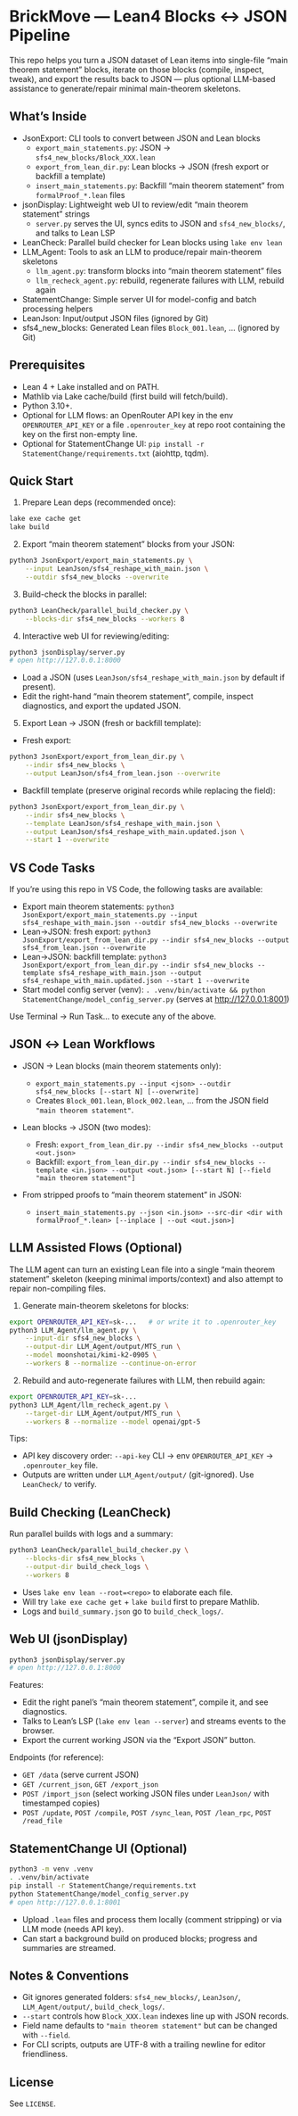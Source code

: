 # BrickMove — Lean4 Blocks ↔ JSON Pipeline

This repo helps you turn a JSON dataset of Lean items into single-file “main theorem statement” blocks, iterate on those blocks (compile, inspect, tweak), and export the results back to JSON — plus optional LLM-based assistance to generate/repair minimal main-theorem skeletons.


## What’s Inside

- JsonExport: CLI tools to convert between JSON and Lean blocks
	- `export_main_statements.py`: JSON → `sfs4_new_blocks/Block_XXX.lean`
	- `export_from_lean_dir.py`: Lean blocks → JSON (fresh export or backfill a template)
	- `insert_main_statements.py`: Backfill “main theorem statement” from `formalProof_*.lean` files
- jsonDisplay: Lightweight web UI to review/edit “main theorem statement” strings
	- `server.py` serves the UI, syncs edits to JSON and `sfs4_new_blocks/`, and talks to Lean LSP
- LeanCheck: Parallel build checker for Lean blocks using `lake env lean`
- LLM_Agent: Tools to ask an LLM to produce/repair main-theorem skeletons
	- `llm_agent.py`: transform blocks into “main theorem statement” files
	- `llm_recheck_agent.py`: rebuild, regenerate failures with LLM, rebuild again
- StatementChange: Simple server UI for model-config and batch processing helpers
- LeanJson: Input/output JSON files (ignored by Git)
- sfs4_new_blocks: Generated Lean files `Block_001.lean`, … (ignored by Git)


## Prerequisites

- Lean 4 + Lake installed and on PATH.
- Mathlib via Lake cache/build (first build will fetch/build).
- Python 3.10+.
- Optional for LLM flows: an OpenRouter API key in the env `OPENROUTER_API_KEY` or a file `.openrouter_key` at repo root containing the key on the first non-empty line.
- Optional for StatementChange UI: `pip install -r StatementChange/requirements.txt` (aiohttp, tqdm).


## Quick Start

1) Prepare Lean deps (recommended once):

```bash
lake exe cache get
lake build
```

2) Export “main theorem statement” blocks from your JSON:

```bash
python3 JsonExport/export_main_statements.py \
	--input LeanJson/sfs4_reshape_with_main.json \
	--outdir sfs4_new_blocks --overwrite
```

3) Build-check the blocks in parallel:

```bash
python3 LeanCheck/parallel_build_checker.py \
	--blocks-dir sfs4_new_blocks --workers 8
```

4) Interactive web UI for reviewing/editing:

```bash
python3 jsonDisplay/server.py
# open http://127.0.0.1:8000
```

- Load a JSON (uses `LeanJson/sfs4_reshape_with_main.json` by default if present).
- Edit the right-hand “main theorem statement”, compile, inspect diagnostics, and export the updated JSON.

5) Export Lean → JSON (fresh or backfill template):

- Fresh export:
```bash
python3 JsonExport/export_from_lean_dir.py \
	--indir sfs4_new_blocks \
	--output LeanJson/sfs4_from_lean.json --overwrite
```

- Backfill template (preserve original records while replacing the field):
```bash
python3 JsonExport/export_from_lean_dir.py \
	--indir sfs4_new_blocks \
	--template LeanJson/sfs4_reshape_with_main.json \
	--output LeanJson/sfs4_reshape_with_main.updated.json \
	--start 1 --overwrite
```


## VS Code Tasks

If you’re using this repo in VS Code, the following tasks are available:

- Export main theorem statements: `python3 JsonExport/export_main_statements.py --input sfs4_reshape_with_main.json --outdir sfs4_new_blocks --overwrite`
- Lean→JSON: fresh export: `python3 JsonExport/export_from_lean_dir.py --indir sfs4_new_blocks --output sfs4_from_lean.json --overwrite`
- Lean→JSON: backfill template: `python3 JsonExport/export_from_lean_dir.py --indir sfs4_new_blocks --template sfs4_reshape_with_main.json --output sfs4_reshape_with_main.updated.json --start 1 --overwrite`
- Start model config server (venv): `. .venv/bin/activate && python StatementChange/model_config_server.py` (serves at http://127.0.0.1:8001)

Use Terminal → Run Task… to execute any of the above.


## JSON ↔ Lean Workflows

- JSON → Lean blocks (main theorem statements only):
	- `export_main_statements.py --input <json> --outdir sfs4_new_blocks [--start N] [--overwrite]`
	- Creates `Block_001.lean`, `Block_002.lean`, … from the JSON field `"main theorem statement"`.

- Lean blocks → JSON (two modes):
	- Fresh: `export_from_lean_dir.py --indir sfs4_new_blocks --output <out.json>`
	- Backfill: `export_from_lean_dir.py --indir sfs4_new_blocks --template <in.json> --output <out.json> [--start N] [--field "main theorem statement"]`

- From stripped proofs to “main theorem statement” in JSON:
	- `insert_main_statements.py --json <in.json> --src-dir <dir with formalProof_*.lean> [--inplace | --out <out.json>]`


## LLM Assisted Flows (Optional)

The LLM agent can turn an existing Lean file into a single “main theorem statement” skeleton (keeping minimal imports/context) and also attempt to repair non-compiling files.

1) Generate main-theorem skeletons for blocks:

```bash
export OPENROUTER_API_KEY=sk-...   # or write it to .openrouter_key
python3 LLM_Agent/llm_agent.py \
	--input-dir sfs4_new_blocks \
	--output-dir LLM_Agent/output/MTS_run \
	--model moonshotai/kimi-k2-0905 \
	--workers 8 --normalize --continue-on-error
```

2) Rebuild and auto-regenerate failures with LLM, then rebuild again:

```bash
export OPENROUTER_API_KEY=sk-...
python3 LLM_Agent/llm_recheck_agent.py \
	--target-dir LLM_Agent/output/MTS_run \
	--workers 8 --normalize --model openai/gpt-5
```

Tips:
- API key discovery order: `--api-key` CLI → env `OPENROUTER_API_KEY` → `.openrouter_key` file.
- Outputs are written under `LLM_Agent/output/` (git-ignored). Use `LeanCheck/` to verify.


## Build Checking (LeanCheck)

Run parallel builds with logs and a summary:

```bash
python3 LeanCheck/parallel_build_checker.py \
	--blocks-dir sfs4_new_blocks \
	--output-dir build_check_logs \
	--workers 8
```

- Uses `lake env lean --root=<repo>` to elaborate each file.
- Will try `lake exe cache get` + `lake build` first to prepare Mathlib.
- Logs and `build_summary.json` go to `build_check_logs/`.


## Web UI (jsonDisplay)

```bash
python3 jsonDisplay/server.py
# open http://127.0.0.1:8000
```

Features:
- Edit the right panel’s “main theorem statement”, compile it, and see diagnostics.
- Talks to Lean’s LSP (`lake env lean --server`) and streams events to the browser.
- Export the current working JSON via the “Export JSON” button.

Endpoints (for reference):
- `GET /data` (serve current JSON)
- `GET /current_json`, `GET /export_json`
- `POST /import_json` (select working JSON files under `LeanJson/` with timestamped copies)
- `POST /update`, `POST /compile`, `POST /sync_lean`, `POST /lean_rpc`, `POST /read_file`


## StatementChange UI (Optional)

```bash
python3 -m venv .venv
. .venv/bin/activate
pip install -r StatementChange/requirements.txt
python StatementChange/model_config_server.py
# open http://127.0.0.1:8001
```

- Upload `.lean` files and process them locally (comment stripping) or via LLM mode (needs API key).
- Can start a background build on produced blocks; progress and summaries are streamed.


## Notes & Conventions

- Git ignores generated folders: `sfs4_new_blocks/`, `LeanJson/`, `LLM_Agent/output/`, `build_check_logs/`.
- `--start` controls how `Block_XXX.lean` indexes line up with JSON records.
- Field name defaults to `"main theorem statement"` but can be changed with `--field`.
- For CLI scripts, outputs are UTF-8 with a trailing newline for editor friendliness.


## License

See `LICENSE`.
